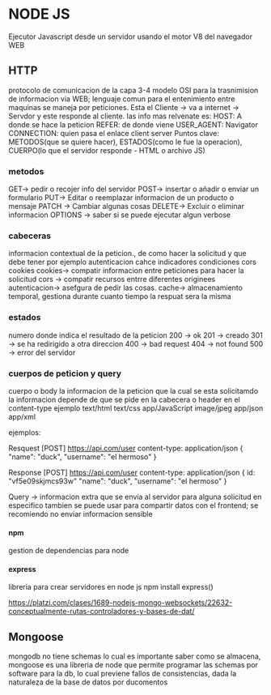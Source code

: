 # NODE JS #
Ejecutor Javascript desde un servidor usando el motor V8 del navegador WEB

## HTTP ##
protocolo de comunicacion de la capa 3-4 modelo OSI para la trasnimision de informacion via WEB; lenguaje comun para el entenimiento entre maquinas
se maneja por peticiones.
Esta el Cliente -> va a internet -> Servdor y este responde al cliente.
las info mas relvenate es:
HOST: A donde se hace la peticion
REFER: de donde viene
USER_AGENT: Navigator
CONNECTION: quien pasa el enlace client server
Puntos clave: METODOS(que se quiere hacer), ESTADOS(como le fue la operacion), CUERPO(lo que el servidor responde - HTML o archivo JS)

### metodos ###
GET-> pedir o recojer info del servidor
POST-> insertar o añadir o enviar un formulario
PUT-> Editar o reemplazar informacion de un producto o mensaje
PATCH -> Cambiar algunas cosas
DELETE-> Excluir o eliminar informacion
OPTIONS -> saber si se puede ejecutar algun verbose

### cabeceras ###
informacion contextual de la peticion., de como hacer la solicitud y que debe tener por ejemplo autenticacion cahce indicadores condiciones cors cookies
cookies-> compatir informacion entre peticiones para hacer la solicitud
cors -> compatir recursos entrre diferentes originees
autenticacion-> asefgura de pedir las cosas.
cache-> almacenamiento temporal, gestiona durante cuanto tiempo la respuat sera la misma

### estados ###
numero donde indica el resultado de la peticion
200 -> ok
201 -> creado
301 -> se ha redirigido a otra direccion
400 -> bad request
404 -> not found
500 -> error del servidor

### cuerpos de peticion y query ###
cuerpo o body la informacion de la peticion que la cual se esta solicitamdo
la informacion depende de que se pide en la cabecera o header en el content-type
ejemplo
text/html
text/css
app/JavaScript
image/jpeg
app/json
app/xml

ejemplos:

Resquest
[POST]
https://api.com/user
content-type: application/json
{
    "name": "duck",
    "username": "el hermoso"
}

Response
[POST]
https://api.com/user
content-type: application/json
{
    id: "vf5e09skjmcs93w"
    "name": "duck",
    "username": "el hermoso"
}

Query -> informacion extra que se envia al servidor para alguna solicitud en especifico
tambien se puede usar para compartir datos con el frontend; se recomiendo no enviar informacion sensible

#### npm ####
gestion de dependencias para node 

#### express ####
libreria para crear servidores en node js
npm install express()

https://platzi.com/clases/1689-nodejs-mongo-websockets/22632-conceptualmente-rutas-controladores-y-bases-de-dat/

## Mongoose ##
mongodb no tiene schemas lo cual es importante saber como se almacena, mongoose es una libreria de node que permite programar las schemas por software para la db, lo cual previene fallos de consistencias, dada la naturaleza de la base de datos por ducomentos

